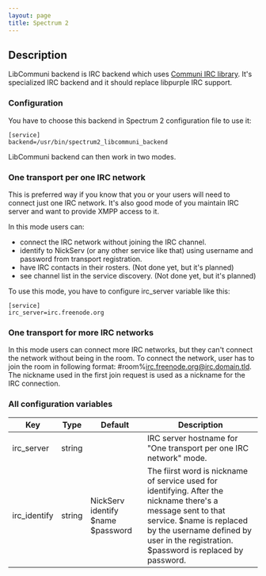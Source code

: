 ```yaml
---
layout: page
title: Spectrum 2
---
```


## Description

LibCommuni backend is IRC backend which uses [Communi IRC library](https://github.com/communi/communi/wiki). It's specialized IRC backend and it should replace libpurple IRC support.

### Configuration

You have to choose this backend in Spectrum 2 configuration file to use it:

	[service]
	backend=/usr/bin/spectrum2_libcommuni_backend

LibCommuni backend can then work in two modes.

### One transport per one IRC network

This is preferred way if you know that you or your users will need to connect just one IRC network. It's also good mode of you maintain IRC server and want to provide XMPP access to it.

In this mode users can:

* connect the IRC network without joining the IRC channel.
* identify to NickServ (or any other service like that) using username and password from transport registration.
* have IRC contacts in their rosters. (Not done yet, but it's planned)
* see channel list in the service discovery. (Not done yet, but it's planned)

To use this mode, you have to configure irc_server variable like this:

	[service]
	irc_server=irc.freenode.org

### One transport for more IRC networks

In this mode users can connect more IRC networks, but they can't connect the network without being in the room. To connect the network, user has to join the room in following format: #room%irc.freenode.org@irc.domain.tld. The nickname used in the first join request is used as a nickname for the IRC connection.

###  All configuration variables

Key | Type | Default | Description
----|------|---------|------------
irc_server | string | | IRC server hostname for "One transport per one IRC network" mode.
irc_identify | string | NickServ identify $name $password | The fiirst word is nickname of service used for identifying. After the nickname there's a message sent to that service. $name is replaced by the username defined by user in the registration. $password is replaced by password.

